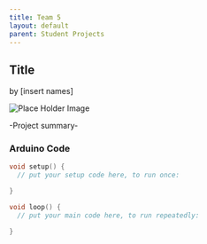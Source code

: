 ```yaml
---
title: Team 5
layout: default
parent: Student Projects
---
```


## Title
by [insert names]

![Place Holder Image](https://placehold.co/600x400?text=Project\nImage)
 
-Project summary-

### Arduino Code
```c++
void setup() {
  // put your setup code here, to run once:

}

void loop() {
  // put your main code here, to run repeatedly:

}

```